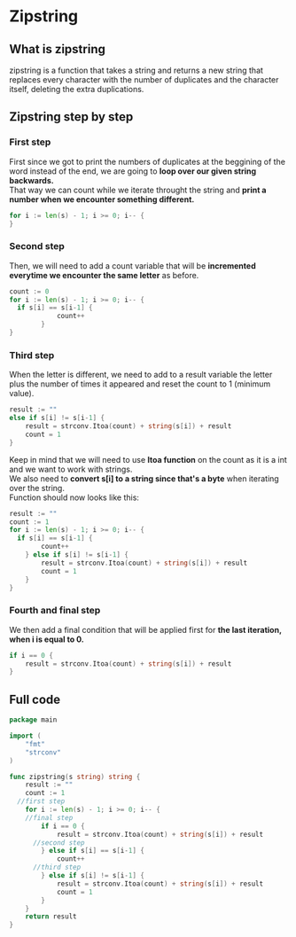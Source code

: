 # Zipstring

## What is zipstring

zipstring is a function that takes a string and returns a new string that replaces every character with the number of duplicates and the character itself, deleting the extra duplications.

## Zipstring step by step

### First step

First since we got to print the numbers of duplicates at the beggining of the word instead of the end, we are going to **loop over our given string backwards.**  
That way we can count while we iterate throught the string and **print a number when we encounter something different.**

```go
for i := len(s) - 1; i >= 0; i-- {
}
```

### Second step

Then, we will need to add a count variable that will be **incremented everytime we encounter the same letter** as before.  

```go
count := 0
for i := len(s) - 1; i >= 0; i-- {
  if s[i] == s[i-1] {
			count++
		}
}    
```

### Third step

When the letter is different, we need to add to a result variable the letter plus the number of times it appeared and reset the count to 1 (minimum value).    

```go
result := ""
else if s[i] != s[i-1] {
	result = strconv.Itoa(count) + string(s[i]) + result
	count = 1
}
```
Keep in mind that we will need to use **Itoa function** on the count as it is a int and we want to work with strings.  
We also need to **convert s[i] to a string since that's a byte** when iterating over the string.  
Function should now looks like this:  
```go
result := ""
count := 1
for i := len(s) - 1; i >= 0; i-- {
  if s[i] == s[i-1] {
		count++
	} else if s[i] != s[i-1] {
		result = strconv.Itoa(count) + string(s[i]) + result
		count = 1
	}
}
```

### Fourth and final step

We then add a final condition that will be applied first for **the last iteration, when i is equal to 0.**  

```go
if i == 0 {
	result = strconv.Itoa(count) + string(s[i]) + result
}
```

## Full code

```go
package main

import (
	"fmt"
	"strconv"
)

func zipstring(s string) string {
	result := ""
	count := 1
  //first step
	for i := len(s) - 1; i >= 0; i-- {
    //final step
		if i == 0 {
			result = strconv.Itoa(count) + string(s[i]) + result
      //second step
		} else if s[i] == s[i-1] {
			count++
      //third step
		} else if s[i] != s[i-1] {
			result = strconv.Itoa(count) + string(s[i]) + result
			count = 1
		}
	}
	return result
}
```